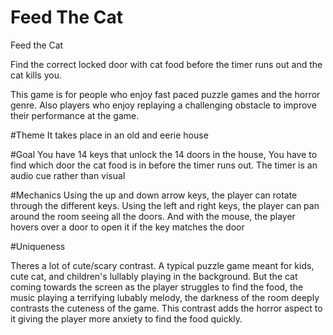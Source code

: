 # Feed The Cat 

Feed the Cat

Find the correct locked door with cat food before the timer runs out and the cat kills you. 

This game is for people who enjoy fast paced puzzle games and the horror genre. Also players who enjoy replaying a challenging obstacle to improve their performance at the game.

#Theme 
It takes place in an old and eerie house

#Goal
You have 14 keys that unlock the 14 doors in the house, You have to find which door the cat food is in before the timer runs out. The timer is an audio cue rather than visual 

#Mechanics 
Using the up and down arrow keys, the player can rotate through the different keys. Using the left and right keys, the player can pan around the room seeing all the doors. And with the mouse, the player hovers over a door to open it if the key matches the door

#Uniqueness 

Theres a lot of cute/scary contrast. A typical puzzle game meant for kids, cute cat, and children's lullably playing in the background.
But the cat coming towards the screen as the player struggles to find the food, the music playing a terrifying lubably melody, the darkness of the room deeply contrasts the cuteness of the game. 
This contrast adds the horror aspect to it giving the player more anxiety to find the food quickly. 
